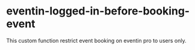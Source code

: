 # eventin-logged-in-before-booking-event
This custom function restrict event booking on eventin pro to users only.
